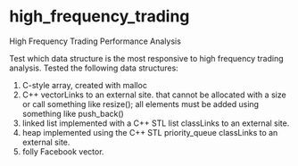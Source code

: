 # high_frequency_trading
High Frequency Trading Performance Analysis

Test which data structure is the most responsive to high frequency trading analysis. Tested the following data structures:
1. C-style array, created with malloc
2. C++ vectorLinks to an external site. that cannot be allocated with a size or call something like resize(); all elements must be added using something like push_back()
3. linked list implemented with a C++ STL list classLinks to an external site.
4. heap implemented using the C++ STL priority_queue classLinks to an external site.
5. folly Facebook vector.
